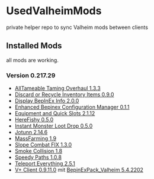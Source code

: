 # UsedValheimMods
private helper repo to sync Valheim mods between clients

## Installed Mods

all mods are working.

### Version 0.217.29

- [AllTameable Taming Overhaul 1.3.3](https://www.nexusmods.com/valheim/mods/1571)
- [Discard or Recycle Inventory Items 0.9.0](https://www.nexusmods.com/valheim/mods/45)
- [Display BepInEx Info 2.0.0](https://github.com/Valheim-Modding/Valheim.DisplayBepInExInfo/releases)
- [Enhanced Bepinex Configuration Manager 0.1.1](https://www.nexusmods.com/site/mods/529)
- [Equipment and Quick Slots 2.1.12](https://www.nexusmods.com/valheim/mods/92)
- [HereFishy 0.5.0](https://www.nexusmods.com/valheim/mods/218)
- [Instant Monster Loot Drop 0.5.0](https://www.nexusmods.com/valheim/mods/164)
- [Jotunn 2.14.6](https://www.nexusmods.com/valheim/mods/1138)
- [MassFarming 1.9](https://www.nexusmods.com/valheim/mods/527)
- [Slope Combat FIX 1.3.0](https://www.nexusmods.com/valheim/mods/727)
- [Smoke Collision 1.8](https://www.nexusmods.com/valheim/mods/1834)
- [Speedy Paths 1.0.8](https://www.nexusmods.com/valheim/mods/452)
- [Teleport Everything 2.5.1](https://www.nexusmods.com/valheim/mods/1806)
- [V+ Client 0.9.11.0](https://github.com/Grantapher/ValheimPlus/releases) mit [BepinExPack_Valheim 5.4.2202](https://valheim.thunderstore.io/package/denikson/BepInExPack_Valheim/)